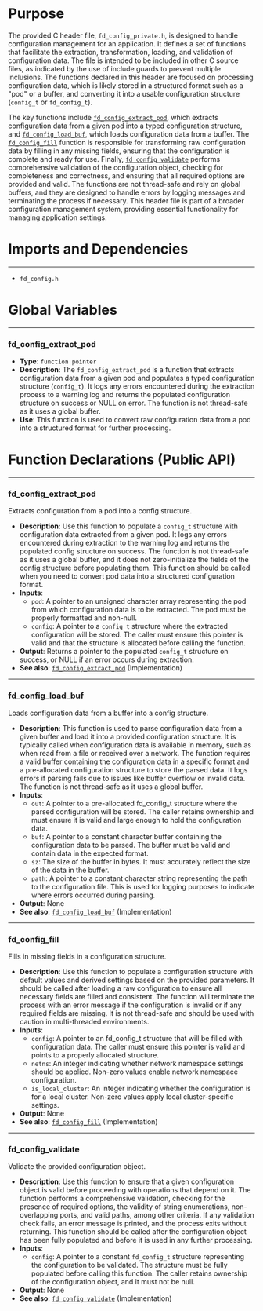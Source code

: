 # Purpose
The provided C header file, `fd_config_private.h`, is designed to handle configuration management for an application. It defines a set of functions that facilitate the extraction, transformation, loading, and validation of configuration data. The file is intended to be included in other C source files, as indicated by the use of include guards to prevent multiple inclusions. The functions declared in this header are focused on processing configuration data, which is likely stored in a structured format such as a "pod" or a buffer, and converting it into a usable configuration structure (`config_t` or `fd_config_t`).

The key functions include [`fd_config_extract_pod`](#fd_config_extract_pod), which extracts configuration data from a given pod into a typed configuration structure, and [`fd_config_load_buf`](#fd_config_load_buf), which loads configuration data from a buffer. The [`fd_config_fill`](#fd_config_fill) function is responsible for transforming raw configuration data by filling in any missing fields, ensuring that the configuration is complete and ready for use. Finally, [`fd_config_validate`](#fd_config_validate) performs comprehensive validation of the configuration object, checking for completeness and correctness, and ensuring that all required options are provided and valid. The functions are not thread-safe and rely on global buffers, and they are designed to handle errors by logging messages and terminating the process if necessary. This header file is part of a broader configuration management system, providing essential functionality for managing application settings.
# Imports and Dependencies

---
- `fd_config.h`


# Global Variables

---
### fd\_config\_extract\_pod
- **Type**: `function pointer`
- **Description**: The `fd_config_extract_pod` is a function that extracts configuration data from a given pod and populates a typed configuration structure (`config_t`). It logs any errors encountered during the extraction process to a warning log and returns the populated configuration structure on success or NULL on error. The function is not thread-safe as it uses a global buffer.
- **Use**: This function is used to convert raw configuration data from a pod into a structured format for further processing.


# Function Declarations (Public API)

---
### fd\_config\_extract\_pod<!-- {{#callable_declaration:fd_config_extract_pod}} -->
Extracts configuration from a pod into a config structure.
- **Description**: Use this function to populate a `config_t` structure with configuration data extracted from a given pod. It logs any errors encountered during extraction to the warning log and returns the populated config structure on success. The function is not thread-safe as it uses a global buffer, and it does not zero-initialize the fields of the config structure before populating them. This function should be called when you need to convert pod data into a structured configuration format.
- **Inputs**:
    - `pod`: A pointer to an unsigned character array representing the pod from which configuration data is to be extracted. The pod must be properly formatted and non-null.
    - `config`: A pointer to a `config_t` structure where the extracted configuration will be stored. The caller must ensure this pointer is valid and that the structure is allocated before calling the function.
- **Output**: Returns a pointer to the populated `config_t` structure on success, or NULL if an error occurs during extraction.
- **See also**: [`fd_config_extract_pod`](fd_config_parse.c.driver.md#fd_config_extract_pod)  (Implementation)


---
### fd\_config\_load\_buf<!-- {{#callable_declaration:fd_config_load_buf}} -->
Loads configuration data from a buffer into a config structure.
- **Description**: This function is used to parse configuration data from a given buffer and load it into a provided configuration structure. It is typically called when configuration data is available in memory, such as when read from a file or received over a network. The function requires a valid buffer containing the configuration data in a specific format and a pre-allocated configuration structure to store the parsed data. It logs errors if parsing fails due to issues like buffer overflow or invalid data. The function is not thread-safe as it uses a global buffer.
- **Inputs**:
    - `out`: A pointer to a pre-allocated fd_config_t structure where the parsed configuration will be stored. The caller retains ownership and must ensure it is valid and large enough to hold the configuration data.
    - `buf`: A pointer to a constant character buffer containing the configuration data to be parsed. The buffer must be valid and contain data in the expected format.
    - `sz`: The size of the buffer in bytes. It must accurately reflect the size of the data in the buffer.
    - `path`: A pointer to a constant character string representing the path to the configuration file. This is used for logging purposes to indicate where errors occurred during parsing.
- **Output**: None
- **See also**: [`fd_config_load_buf`](fd_config.c.driver.md#fd_config_load_buf)  (Implementation)


---
### fd\_config\_fill<!-- {{#callable_declaration:fd_config_fill}} -->
Fills in missing fields in a configuration structure.
- **Description**: Use this function to populate a configuration structure with default values and derived settings based on the provided parameters. It should be called after loading a raw configuration to ensure all necessary fields are filled and consistent. The function will terminate the process with an error message if the configuration is invalid or if any required fields are missing. It is not thread-safe and should be used with caution in multi-threaded environments.
- **Inputs**:
    - `config`: A pointer to an fd_config_t structure that will be filled with configuration data. The caller must ensure this pointer is valid and points to a properly allocated structure.
    - `netns`: An integer indicating whether network namespace settings should be applied. Non-zero values enable network namespace configuration.
    - `is_local_cluster`: An integer indicating whether the configuration is for a local cluster. Non-zero values apply local cluster-specific settings.
- **Output**: None
- **See also**: [`fd_config_fill`](fd_config.c.driver.md#fd_config_fill)  (Implementation)


---
### fd\_config\_validate<!-- {{#callable_declaration:fd_config_validate}} -->
Validate the provided configuration object.
- **Description**: Use this function to ensure that a given configuration object is valid before proceeding with operations that depend on it. The function performs a comprehensive validation, checking for the presence of required options, the validity of string enumerations, non-overlapping ports, and valid paths, among other criteria. If any validation check fails, an error message is printed, and the process exits without returning. This function should be called after the configuration object has been fully populated and before it is used in any further processing.
- **Inputs**:
    - `config`: A pointer to a constant `fd_config_t` structure representing the configuration to be validated. The structure must be fully populated before calling this function. The caller retains ownership of the configuration object, and it must not be null.
- **Output**: None
- **See also**: [`fd_config_validate`](fd_config.c.driver.md#fd_config_validate)  (Implementation)



